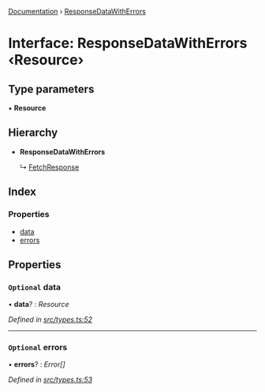 [Documentation](../README.md) › [ResponseDataWithErrors](responsedatawitherrors.md)

# Interface: ResponseDataWithErrors ‹**Resource**›

## Type parameters

▪ **Resource**

## Hierarchy

* **ResponseDataWithErrors**

  ↳ [FetchResponse](fetchresponse.md)

## Index

### Properties

* [data](responsedatawitherrors.md#optional-data)
* [errors](responsedatawitherrors.md#optional-errors)

## Properties

### `Optional` data

• **data**? : *Resource*

*Defined in [src/types.ts:52](https://github.com/badbatch/getta/blob/1922e95/src/types.ts#L52)*

___

### `Optional` errors

• **errors**? : *Error[]*

*Defined in [src/types.ts:53](https://github.com/badbatch/getta/blob/1922e95/src/types.ts#L53)*
